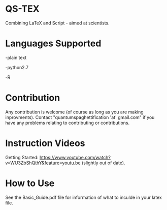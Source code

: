 # QS-TEX
Combining LaTeX and Script - aimed at scientists.
# Languages Supported

  -plain text
  
  -python2.7
  
  -R
  
# Contribution 
Any contribution is welcome (of course as long as you are making inprovments). Contact "quantumspaghettification 'at' gmail.com" if you have any problems relating to contributing or contributions. 
# Instruction Videos
Getting Started: https://www.youtube.com/watch?v=WU3ZbShQthY&feature=youtu.be (slightly out of date).
# How to Use
See the Basic_Guide.pdf file for information of what to inculde in your latex file.
